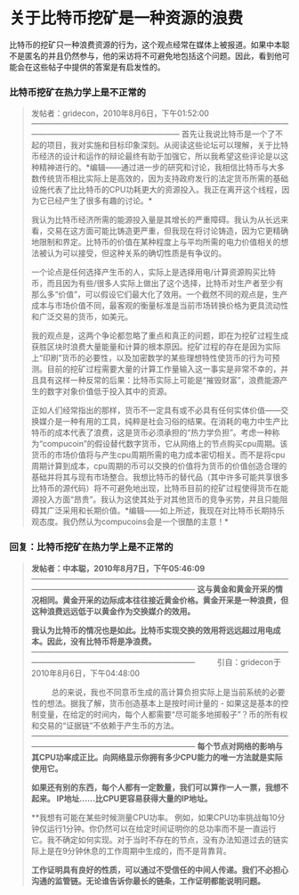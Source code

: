# 关于比特币挖矿是一种资源的浪费

比特币的挖矿只一种浪费资源的行为，这个观点经常在媒体上被报道。如果中本聪不是匿名的并且仍然参与，他的采访将不可避免地包括这个问题。因此，看到他可能会在这些帖子中提供的答案是有启发性的。

### 比特币挖矿在热力学上是不正常的

> 发帖者：gridecon，2010年8月6日，下午01:52:00
> ————————————————————————————————————————————————————
> 首先让我说比特币是一个了不起的项目，我对实施和目标印象深刻。从阅读这些论坛可以理解，关于比特币经济的设计和运作的辩论最终有助于加强它，所以我希望这些评论是以这种精神进行的。\*编辑——通过进一步的研究和讨论，我相信比特币与大多数传统货币相比实际上是高效的，因为支持政府发行的法定货币所需的基础设施代表了比比特币的CPU功耗更大的资源投入。我正在离开这个线程，因为它已经产生了很多有趣的讨论。\*
>
> 我认为比特币经济所需的能源投入量是其增长的严重障碍。我认为从长远来看，交易在这方面可能比铸造更严重，但我现在将讨论铸造，因为它更精确地限制和界定。比特币的价值在某种程度上与平均所需的电力价值相关的想法被认为可以接受，但这种关系的确切性质是有争议的。
>
> 一个论点是任何选择产生币的人，实际上是选择用电/计算资源购买比特币，而且因为有些/很多人实际上做出了这个选择，比特币对生产者至少有那么多“价值”，可以假设它们最大化了效用。一个截然不同的观点是，生产成本与市场价值不同，最客观的衡量标准是当前市场转换价格为更具流动性和广泛交易的货币，如美元。
>
> 我的观点是，这两个争论都忽略了重点和真正的问题，即在为挖矿过程生成获胜区块时浪费大量能量和计算的根本原因。挖矿过程的存在是因为实际上“印刷”货币的必要性，以及加密数学的某些理想特性使货币的行为可预测。目前的挖矿过程需要大量的计算工作量输入这一事实是非常不幸的，并且具有这样一种反常的后果：比特币实际上可能是“摧毁财富”，浪费能源产生的数字对象价值低于投入其中的资源。
>
> 正如人们经常指出的那样，货币不一定具有或不必具有任何实体价值——交换媒介是一种有用的工具，纯粹是社会习俗的结果。在消耗的电力中生产比特币的成本代表了浪费，这是货币必须承担的“热力学负担”。考虑一种称为“compucoin”的假设替代数字货币，它从网络上的节点购买cpu周期。该货币的市场价值将与产生cpu周期所需的电力成本密切相关。而不是将cpu周期计算到成本，cpu周期的币可以交换的价值将为货币的价值创造合理的基础并将其与现有市场整合。我想比特币的替代品（其中许多可能共享很多比特币的源代码）将不可避免地出现，比特币目前的挖矿过程使得货币在能源投入方面“昂贵”。我认为这使其处于对其他货币的竞争劣势，并且只能阻碍其广泛采用和长期价值。\*编辑——如上所述，我现在对比特币长期持乐观态度。我仍然认为compucoins会是一个很酷的主意！\*

### 回复：比特币挖矿在热力学上是不正常的

> **发帖者：中本聪，2010年8月7日，下午05:46:09**
> ——————————————————————————————————————————————————————
> **这与黄金和黄金开采的情况相同。黄金开采的边际成本往往接近黄金价格。黄金开采是一种浪费，但这种浪费远远低于以黄金作为交换媒介的效用。**
>
> **我认为比特币的情况也是如此。比特币实现交换的效用将远远超过用电成本。因此，没有比特币将是净浪费。**
> ——————————————————————————————————————————————————————
> &emsp; &emsp; 引自：gridecon于2010年8月6日，下午04:48:00
> 
> &emsp; &emsp; 总的来说，我也不同意币生成的高计算负担实际上是当前系统的必要性的想法。据我了解，货币创造基本上是按时间计量的 - 如果这是基本的控制变量，在给定的时间内，每个人都需要“尽可能多地掷骰子”？币的所有权和交易的“证据链”不依赖于产生币的方法。
> ——————————————————————————————————————————————————————
> **每个节点对网络的影响与其CPU功率成正比。向网络显示你拥有多少CPU能力的唯一方法就是实际使用它。**
>
> **如果还有别的东西，每个人都有一定数量，我们可以算作一人一票，我想不起来。 IP地址......比CPU更容易获得大量的IP地址。**
>
> **我想有可能在某些时候测量CPU功率。 例如，如果CPU功率挑战每10分钟仅运行1分钟。你仍然可以在给定时间证明你的总功率而不是一直运行它。我不确定如何实现。对于当时不存在的节点，没有办法知道过去的链实际上是在9分钟休息的工作周期中生成的，而不是背靠背。
>
> **工作证明具有良好的性质，可以通过不受信任的中间人传递。我们不必担心沟通的监管链。无论谁告诉你最长的链条，工作证明都能说明问题。**







